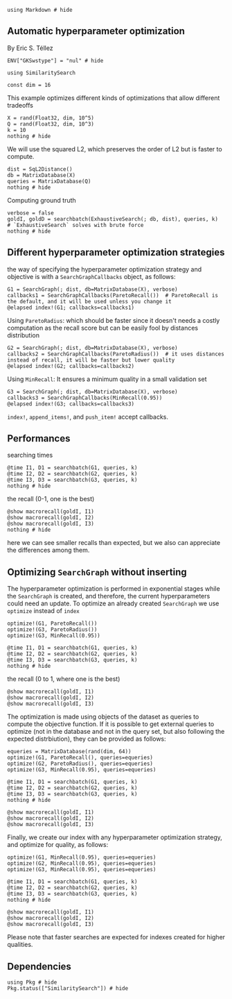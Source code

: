 <!--This file was generated, do not modify it.-->
````julia:ex1
using Markdown # hide
````

## Automatic hyperparameter optimization
By Eric S. Téllez

````julia:ex2
ENV["GKSwstype"] = "nul" # hide

using SimilaritySearch

const dim = 16
````

This example optimizes different kinds of optimizations that allow different tradeoffs

````julia:ex3
X = rand(Float32, dim, 10^5)
Q = rand(Float32, dim, 10^3)
k = 10
nothing # hide
````

We will use the squared L2, which preserves the order of L2 but is faster to compute.

````julia:ex4
dist = SqL2Distance()
db = MatrixDatabase(X)
queries = MatrixDatabase(Q)
nothing # hide
````

Computing ground truth

````julia:ex5
verbose = false
goldI, goldD = searchbatch(ExhaustiveSearch(; db, dist), queries, k)  # `ExhaustiveSearch` solves with brute force
nothing # hide
````

## Different hyperparameter optimization strategies
the way of specifying the hyperparameter optimization strategy and objective is with
a `SearchGraphCallbacks` object, as follows:

````julia:ex6
G1 = SearchGraph(; dist, db=MatrixDatabase(X), verbose)
callbacks1 = SearchGraphCallbacks(ParetoRecall())  # ParetoRecall is the default, and it will be used unless you change it
@elapsed index!(G1; callbacks=callbacks1)
````

Using `ParetoRadius`: which should be faster since it doesn't needs a costly computation as the recall score
but can be easily fool by distances distribution

````julia:ex7
G2 = SearchGraph(; dist, db=MatrixDatabase(X), verbose)
callbacks2 = SearchGraphCallbacks(ParetoRadius())  # it uses distances instead of recall, it will be faster but lower quality
@elapsed index!(G2; callbacks=callbacks2)
````

Using `MinRecall`: It ensures a minimum quality in a small validation set

````julia:ex8
G3 = SearchGraph(; dist, db=MatrixDatabase(X), verbose)
callbacks3 = SearchGraphCallbacks(MinRecall(0.95))
@elapsed index!(G3; callbacks=callbacks3)
````

`index!`, `append_items!`, and `push_item!` accept callbacks.

## Performances
searching times

````julia:ex9
@time I1, D1 = searchbatch(G1, queries, k)
@time I2, D2 = searchbatch(G2, queries, k)
@time I3, D3 = searchbatch(G3, queries, k)
nothing # hide
````

the recall (0-1, one is the best)

````julia:ex10
@show macrorecall(goldI, I1)
@show macrorecall(goldI, I2)
@show macrorecall(goldI, I3)
nothing # hide
````

 here we can see smaller recalls than expected, but we also can appreciate the differences
 among them.

 ## Optimizing `SearchGraph` without inserting

 The hyperparameter optimization is performed in exponential stages while the `SearchGraph` is created,
 and therefore, the current hyperparameters could need an update. To optimize an already created `SearchGraph` we use `optimize` instead of `index`

````julia:ex11
optimize!(G1, ParetoRecall())
optimize!(G3, ParetoRadius())
optimize!(G3, MinRecall(0.95))

@time I1, D1 = searchbatch(G1, queries, k)
@time I2, D2 = searchbatch(G2, queries, k)
@time I3, D3 = searchbatch(G3, queries, k)
nothing # hide
````

the recall ($0$ to  $1$, where one is the best)

````julia:ex12
@show macrorecall(goldI, I1)
@show macrorecall(goldI, I2)
@show macrorecall(goldI, I3)
````

 The optimization is made using objects of the dataset as queries to compute the objective function.
 If it is possible to get external queries to optimize (not in the database and not in the query set,
 but also following the expected distrbiution), they can be provided as follows:

````julia:ex13
equeries = MatrixDatabase(rand(dim, 64))
optimize!(G1, ParetoRecall(), queries=equeries)
optimize!(G2, ParetoRadius(), queries=equeries)
optimize!(G3, MinRecall(0.95), queries=equeries)

@time I1, D1 = searchbatch(G1, queries, k)
@time I2, D2 = searchbatch(G2, queries, k)
@time I3, D3 = searchbatch(G3, queries, k)
nothing # hide

@show macrorecall(goldI, I1)
@show macrorecall(goldI, I2)
@show macrorecall(goldI, I3)
````

Finally, we create our index with any hyperparameter optimization strategy, and optimize
for quality, as follows:

````julia:ex14
optimize!(G1, MinRecall(0.95), queries=equeries)
optimize!(G2, MinRecall(0.95), queries=equeries)
optimize!(G3, MinRecall(0.95), queries=equeries)

@time I1, D1 = searchbatch(G1, queries, k)
@time I2, D2 = searchbatch(G2, queries, k)
@time I3, D3 = searchbatch(G3, queries, k)
nothing # hide

@show macrorecall(goldI, I1)
@show macrorecall(goldI, I2)
@show macrorecall(goldI, I3)
````

Please note that faster searches are expected for indexes created for higher qualities.

## Dependencies

````julia:ex15
using Pkg # hide
Pkg.status(["SimilaritySearch"]) # hide
````

